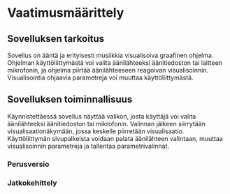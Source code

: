 # Vaatimusmäärittely
## Sovelluksen tarkoitus
Sovellus on ääntä ja erityisesti musiikkia visualisoiva graafinen ohjelma. 
Ohjelman käyttöliittymästä voi valita äänilähteeksi äänitiedoston tai laitteen mikrofonin,
ja ohjelma piirtää äänilähteeseen reagoivan visualisoinnin. 
Visualisointia ohjaavia parametreja voi muuttaa käyttöliittymästä.
## Sovelluksen toiminnallisuus
Käynnistettäessä sovellus näyttää valikon, josta käyttäjä voi valita äänilähteeksi äänitiedoston tai mikrofonin.
Valinnan jälkeen siirrytään visualisaationäkymään, jossa keskelle piirretään visualisaatio. 
Käyttöliittymän sivupalkeista voidaan palata äänilähteen valintaan, 
muuttaa visualisoinnin parametreja ja tallentaa parametrivalinnat.
### Perusversio
### Jatkokehittely
